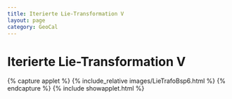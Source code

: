 ```yaml
---
title: Iterierte Lie-Transformation V
layout: page
category: GeoCal
---
```


# Iterierte Lie-Transformation V




{% capture applet %} {% include_relative images/LieTrafoBsp6.html %} {% endcapture %}
{% include showapplet.html %}
